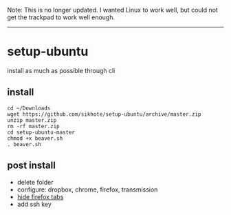 Note: This is no longer updated. I wanted Linux to work well, but could not get the trackpad to work well enough.

***

# setup-ubuntu
install as much as possible through cli

## install
```
cd ~/Downloads
wget https://github.com/sikhote/setup-ubuntu/archive/master.zip
unzip master.zip
rm -rf master.zip
cd setup-ubuntu-master
chmod +x beaver.sh
. beaver.sh
```

## post install
- delete folder
- configure: dropbox, chrome, firefox, transmission
- [hide firefox tabs](https://superuser.com/questions/1268732/how-to-hide-tab-bar-tabstrip-in-firefox-57-quantum)
- add ssh key

